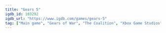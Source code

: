 ```yaml
---
title: "Gears 5"
igdb_id: 103292
igdb_url: "https://www.igdb.com/games/gears-5"
tag: ["Main game", "Gears of War", "The Coalition", "Xbox Game Studios", "Shooter", "Adventure", "Single player", "Multiplayer", "Co-operative", "Third person", "Action"]
---
```

